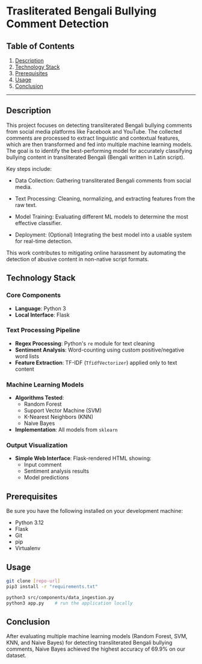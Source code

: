 # Trasliterated Bengali Bullying Comment Detection

## Table of Contents
1. [Description](#description)
2. [Technology Stack](#technology-stack)
3. [Prerequisites](#prerequisites)
4. [Usage](#usage)
6. [Conclusion](#conclusion)




---

## Description
This project focuses on detecting transliterated Bengali bullying comments from social media platforms like Facebook and YouTube. The collected comments are processed to extract linguistic and contextual features, which are then transformed and fed into multiple machine learning models. The goal is to identify the best-performing model for accurately classifying bullying content in transliterated Bengali (Bengali written in Latin script).

Key steps include:

* Data Collection: Gathering transliterated Bengali comments from social media.

* Text Processing: Cleaning, normalizing, and extracting features from the raw text.

* Model Training: Evaluating different ML models to determine the most effective classifier.

* Deployment: (Optional) Integrating the best model into a usable system for real-time detection.

This work contributes to mitigating online harassment by automating the detection of abusive content in non-native script formats.


## Technology Stack

### Core Components
- **Language**: Python 3
- **Local Interface**: Flask 

### Text Processing Pipeline

- **Regex Processing**: Python's `re` module for text cleaning
- **Sentiment Analysis**: Word-counting using custom positive/negative word lists
- **Feature Extraction**: TF-IDF (`TfidfVectorizer`) applied only to text content

### Machine Learning Models
- **Algorithms Tested**:
  - Random Forest
  - Support Vector Machine (SVM)
  - K-Nearest Neighbors (KNN)
  - Naive Bayes
- **Implementation**: All models from `sklearn`

### Output Visualization
- **Simple Web Interface**: Flask-rendered HTML showing:
  - Input comment
  - Sentiment analysis results
  - Model predictions



## Prerequisites

Be sure you have the following installed on your development machine:

- Python 3.12
- Flask
- Git
- pip
- Virtualenv


## Usage
```bash
git clone [repo-url]
pip3 install -r "requirements.txt"

python3 src/components/data_ingestion.py
python3 app.py    # run the application locally

```

## Conclusion
After evaluating multiple machine learning models (Random Forest, SVM, KNN, and Naive Bayes) for detecting transliterated Bengali bullying comments, Naive Bayes achieved the highest accuracy of 69.9% on our dataset. 

